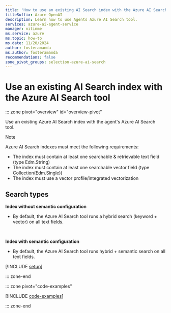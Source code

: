 ```yaml
---
title: 'How to use an existing AI Search index with the Azure AI Search tool'
titleSuffix: Azure OpenAI
description: Learn how to use Agents Azure AI Search tool.
services: azure-ai-agent-service
manager: nitinme
ms.service: azure
ms.topic: how-to
ms.date: 11/20/2024
author: fosteramanda
ms.author: fosteramanda
recommendations: false
zone_pivot_groups: selection-azure-ai-search
---
```


# Use an existing AI Search index with the Azure AI Search tool
::: zone pivot="overview" id="overview-pivot"

Use an existing Azure AI Search index with the agent's Azure AI Search tool.

> [!NOTE] 
> Azure AI Search indexes must meet the following requirements:
> - The index must contain at least one searchable & retrievable text field (type Edm.String) 
> - The index must contain at least one searchable vector field (type Collection(Edm.Single)) 
> - The index must use a vector profile/integrated vectorization

## Search types

**Index without semantic configuration**
- By default, the Azure AI Search tool runs a hybrid search (keyword + vector) on all text fields. 
<br>

**Index with semantic configuration**
- By default, the Azure AI Search tool runs hybrid + semantic search on all text fields.

<a id="overview"></a>

[!INCLUDE [setup](../../includes/azure-search/setup.md)]

::: zone-end

::: zone pivot="code-examples"

[!INCLUDE [code-examples](../../includes/azure-search/code-examples.md)]

::: zone-end
